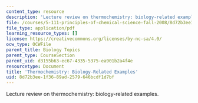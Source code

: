 ```yaml
---
content_type: resource
description: 'Lecture review on thermochemistry: biology-related examples.'
file: /courses/5-111-principles-of-chemical-science-fall-2008/8d72b3ee1f3689ad2579646bcdf1d7bf_bioex_lect18.pdf
file_type: application/pdf
learning_resource_types: []
license: https://creativecommons.org/licenses/by-nc-sa/4.0/
ocw_type: OCWFile
parent_title: Biology Topics
parent_type: CourseSection
parent_uid: d3155b63-ec67-4335-5375-ea901b2a4f4e
resourcetype: Document
title: 'Thermochemistry: Biology-Related Examples'
uid: 8d72b3ee-1f36-89ad-2579-646bcdf1d7bf
---
```

Lecture review on thermochemistry: biology-related examples.